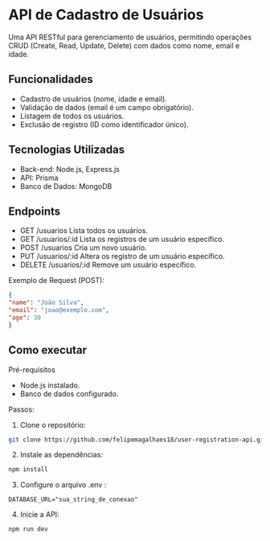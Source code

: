 # API de Cadastro de Usuários

Uma API RESTful para gerenciamento de usuários, permitindo operações CRUD (Create, Read, Update, Delete) com dados como nome, email e idade.

## Funcionalidades

- Cadastro de usuários (nome, idade e email).
- Validação de dados (email é um campo obrigatório).
- Listagem de todos os usuários.
- Exclusão de registro (ID como identificador único).

## Tecnologias Utilizadas

- Back-end: Node.js, Express.js
- API: Prisma
- Banco de Dados: MongoDB

##  Endpoints 
- GET      /usuarios      Lista todos os usuários.
- GET      /usuarios/:id  Lista os registros de um usuário específico.
- POST     /usuarios      Cria um novo usuário.
- PUT      /usuarios/:id  Altera os registro de um usuário específico.
- DELETE   /usuarios/:id  Remove um usuário específico.

Exemplo de Request (POST):

  ```json
{
  "name": "João Silva",
  "email": "joao@exemplo.com",
  "age": 30
}
  ```

## Como executar

Pré-requisitos

- Node.js instalado.
- Banco de dados configurado.

Passos:

1. Clone o repositório:

```bash
git clone https://github.com/felipemagalhaes18/user-registration-api.git
```

2. Instale as dependências:

```bash
npm install
```

3. Configure o arquivo .env :

```env
DATABASE_URL="sua_string_de_conexao"
```

4. Inicie a API:

```bash
npm run dev
```
